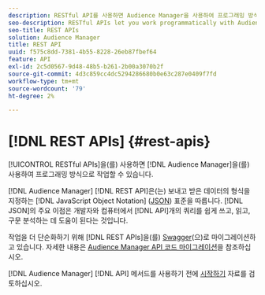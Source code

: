 ```yaml
---
description: RESTful API를 사용하면 Audience Manager을 사용하여 프로그래밍 방식으로 작업할 수 있습니다.
seo-description: RESTful APIs let you work programmatically with Audience Manager.
seo-title: REST APIs
solution: Audience Manager
title: REST API
uuid: f575c8dd-7381-4b55-8228-26eb87fbef64
feature: API
exl-id: 2c5d0567-9d48-48b5-b261-2b00a3070b2f
source-git-commit: 4d3c859cc4dc5294286680b0e63c287e0409f7fd
workflow-type: tm+mt
source-wordcount: '79'
ht-degree: 2%

---
```


# [!DNL REST APIs] {#rest-apis}

[!UICONTROL RESTful APIs]을(를) 사용하면 [!DNL Audience Manager]을(를) 사용하여 프로그래밍 방식으로 작업할 수 있습니다.

[!DNL Audience Manager] [!DNL REST API]은(는) 보내고 받은 데이터의 형식을 지정하는 [!DNL JavaScript Object Notation] ([JSON](https://www.json.org/)) 표준을 따릅니다. [!DNL JSON]의 주요 이점은 개발자와 컴퓨터에서 [!DNL API]개의 쿼리를 쉽게 쓰고, 읽고, 구문 분석하는 데 도움이 된다는 것입니다.

작업을 더 단순화하기 위해 [!DNL REST APIs]을(를) [Swagger](https://swagger.io/solutions/api-documentation/)(으)로 마이그레이션하고 있습니다. 자세한 내용은 [Audience Manager API 코드 마이그레이션](/help/using/api/api-swagger-migration.md)을 참조하십시오.

[!DNL Audience Manager] [!DNL API] 메서드를 사용하기 전에 [시작하기](../../api/rest-api-main/aam-api-getting-started.md#getting-started-with-rest-apis) 자료를 검토하십시오.
